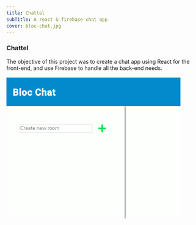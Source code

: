 ```yaml
---
title: Chattel
subTitle: A react & firebase chat app
cover: bloc-chat.jpg
---
```


### Chattel

The objective of this project was to create a chat app using React for the front-end, and use Firebase to handle all the back-end needs.

![chat ui](./bloc-chat.png)
